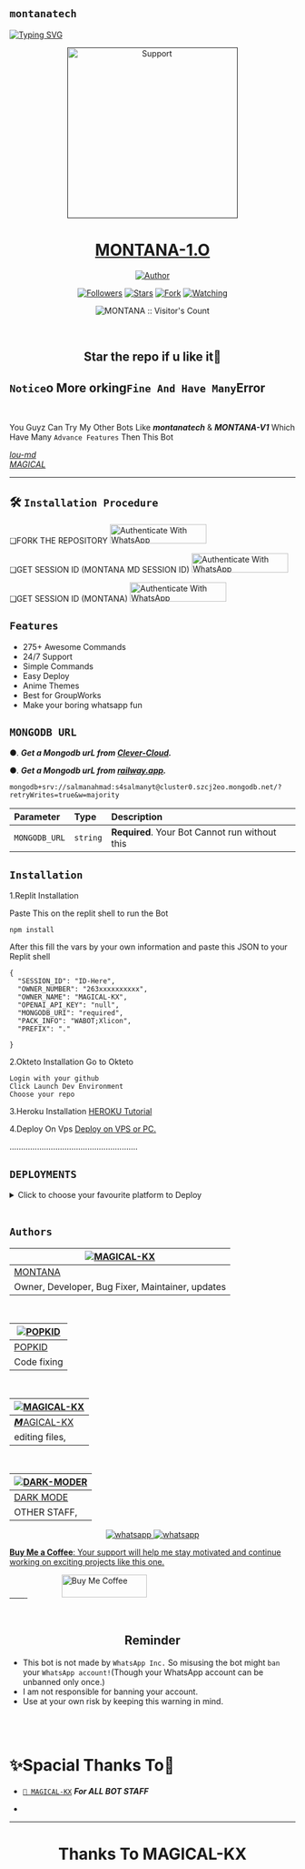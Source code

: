 ## `montanatech`
<div ="left">
<a href="https://git.io/typing-svg"><img src="https://readme-typing-svg.demolab.com?font=Ribeye&size=50&pause=1000&color=blue&center=true&width=900&height=100&lines=Its MONTANA-MD;Multi+Device+Whatsapp+Bot;Developed+By+MONTANA" alt="Typing SVG" /></a>
  
  
<p align="center">
  <a href="">
    <img alt=Support height="300" src="https://th.bing.com/th/id/OIP.gO06l1zpeCa8hQcKt9EsRAHaEK?w=310&h=180&c=7&r=0&o=5&pid=1.7"> 
    </p>
    <h1 align="center">MONTANA-1.O<br></h1>
    
   </a>
</p>
  
<p align="center">
<a href="https://github.com/salmanytofficial"><img title="Author" src="https://img.shields.io/badge/Montna-md-black?style=for-the-badge&logo=whatsapp"></a>
<p/>
<p align="center">
<a href="https://github.com/montanatech?tab=followers"><img title="Followers" src="https://img.shields.io/github/followers/montanatech?label=Followers&style=social"></a>
<a href="https://github.com/montanatech/montana-md-/stargazers/"><img title="Stars" src="https://img.shields.io/github/stars/montanatech/montana-md-?&style=social"></a>
<a href="https://github.com/montanatech/montana-md-/network/members"><img title="Fork" src="https://img.shields.io/github/forks/montanatech/montana-md-?style=social"></a>
<a href="https://github.com/montanatec/montana-md-/watchers"><img title="Watching" src="https://img.shields.io/github/watchers/montanatech/montana-md-?label=Watching&style=social"></a>
</p>

<p align="center"><img src="https://profile-counter.glitch.me/{MAGICAL-KX}/count.svg" alt="MONTANA :: Visitor's Count" /></p>

</br>

<h2 align="center"> Star the repo if u like it🌟
</h2>

## `Notice`o More orking` Fine And Have Many `Error
<br>

You Guyz Can Try My Other Bots Like ***montanatech*** & ***MONTANA-V1*** Which Have Many `Advance Features` Then This Bot
<br>

[*lou-md*](https://github.com/MAGICAL-KX/Lou-md)
<br>
[*MAGICAL*](https://github.com/MAGICAL-KX/Lou-md)
<br>

---
## 🛠️ `Installation Procedure`


❏FORK THE REPOSITORY 
  <a href="https://github.com/montanatech/montana-md-/fork" target="_blank">
  <img src="https://img.shields.io/badge/FORK montana-black?style=for-the-badge&logo=render" alt="Authenticate With WhatsApp" width="170" height="34">
</a>




❏GET SESSION ID (MONTANA MD SESSION ID) 
<a href="https://montana-tech-and-mr-ntando-ofc.onrender.com" target="_blank">
  <img src="https://img.shields.io/badge/SCAN QR-pink?style=for-the-badge&logo=render" alt="Authenticate With WhatsApp" width="170" height="34">
</a>




❑GET SESSION ID (MONTANA)
<a href="https://montana-tech-and-mr-ntando-ofc.onrender.com" target="_blank">
  <img src="https://img.shields.io/badge/SCAN QR-purple?style=for-the-badge&logo=render" alt="Authenticate With WhatsApp" width="170" height="34">
</a>


    



## `Features`

- 275+ Awesome Commands
- 24/7 Support
- Simple Commands
- Easy Deploy
- Anime Themes
- Best for GroupWorks
- Make your boring whatsapp fun




## `MONGODB URL`


●.  ***Get a Mongodb urL from [Clever-Cloud](https://api.clever-cloud.com/v2/session/login).***

●.  ***Get a Mongodb urL from [railway.app](https://railway.app).***




```
mongodb+srv://salmanahmad:s4salmanyt@cluster0.szcj2eo.mongodb.net/?retryWrites=true&w=majority
```

| Parameter | Type     | Description                |
| :-------- | :------- | :------------------------- |
| `MONGODB_URL` | `string` | **Required**. Your Bot Cannot run without this|

## `Installation`

1.Replit Installation

Paste This on the replit shell to run the Bot

```
npm install
```

After this fill the vars by your own information and paste this JSON to your Replit shell

```
{
  "SESSION_ID": "ID-Here",
  "OWNER_NUMBER": "263xxxxxxxxxx",
  "OWNER_NAME": "MAGICAL-KX",
  "OPENAI_API_KEY": "null",
  "MONGODB_URI": "required",
  "PACK_INFO": "WABOT;Xlicon",
  "PREFIX": "."
   
}
```


2.Okteto Installation
Go to Okteto


```
Login with your github
Click Launch Dev Environment
Choose your repo
```


3.Heroku Installation 
[HEROKU Tutorial](https://youtu.be/hH2qZyUjuF4?si=vqpl-caoBSkpcVNH)


4.Deploy On Vps
[Deploy on VPS or PC.](https://github.com/salmanytofficial/XLICON-MD/blob/main/deploy-on-vps.md)


  ........................................................
  
  
  
  ## `DEPLOYMENTS`
  
  
  
  <details close>
<summary>Click to choose your favourite platform to Deploy</summary>
 
<br><br>   
   
<h4 align="center"> Deploy on Repl.it
</h4>

<p align="center" >
    <a href="https://repl.it/github/montanatech/montana-md-">
    <img src="https://repl.it/badge/github/quiec/whatsasena" width="170px" alt="Deploy on REPLIT" >
    </a>
</p>

<p align="center" >
    <br>
    __________________________
    <br>
</p>



<br>
 
<h4 align="center"> Deploy on CodesSpace
</h4>

</p>

<p align="center" >
    <a href="https://github.com/codespaces/new">
    <img src="https://img.shields.io/badge/DEPLOY CODESPACE-h?color=black&style=for-the-badge&logo=visualstudiocode" width="170px" alt="Deploy on CodesSpaces" >
    </a>

</p>

<p align="center" >
    <br>
    __________________________
    <br>
</p>



<br>
 
<h4 align="center"> Deploy on Heroku
</h4>

</p>

<p align="center" >
    <a href="https://heroku.com/deploy?template=https://github.com/montanatech/montana-md-">
    <img src="https://www.herokucdn.com/deploy/button.png" width="170px" alt="Deploy on Heroku" >
    </a>

</p>

<p align="center" >
    <br>
    __________________________
    <br>
</p>




<br>
 
<h4 align="center"> Deploy On Koyeb
</h4>

</p>

<p align="center" >
    <a href="https://app.koyeb.com/apps/deploy?type=git&repository=github.com/https://github.com/salmanytofficial/XLICON-MD&branch=main&build_command=npm%20i&run_command=npm%20start&env[SESSION_ID]&env[OWNER_NUMBER]&env[MONGODB_URI]&&env[OWNER_NAME]&env[PREFIX]=.&env[THUMB_IMAGE]=.jpg&env[email]=infiniteytff@gmail.com&env[global_url]=instagram.com/sla.sher_&env[FAKE_COUNTRY_CODE]=974&env[READ_MESSAGE]=false&env[DISABLE_PM]=false&env[ANTI_BAD_WORD]=fuck&env[WORKTYPE]=public&env[THEME]=GOJO&env[PACK_INFO]=MONTANA;MD&name=xliconuser000&env[KOYEB_NAME]=profilecorruptederror&env[ANTILINK_VALUES]=chat.whatsapp.com&env[PORT]=8000">
    <img src="https://www.koyeb.com/static/images/deploy/button.svg" width="170px" alt="Deploy on Koyeb" >
    </a>

</p>

<p align="center" >
    <br>
    __________________________
    <br>
</p>



<br>


<h4 align="center"> Deploy on RailWay
</h4>
  
<p align="center">
    <a href="https://railway.app/new">
    <p align="center"><a href="https://railway.app/new"> <img src="https://img.shields.io/badge/DEPLOY RAILWAY-h?color=black&style=for-the-badge&logo=Railway"></a>
    
</p>

<p align="center" >
    <br>
    __________________________
    <br>

</p>




<br>


<h4 align="center"> Deploy on Okteto
</h4>
  
<p align="center">
    <a href="https://cloud.okteto.com">
    <img src="https://okteto.com/develop-okteto.svg" alt="Deploy on Okteto" width="170px">
    </a>
    
</p>

<p align="center" >
    <br>
    __________________________
    <br>

</p>



<br>

<h4 align="center"> Deploy on Mogenius
</h4>
  
<p align="center">
    <a href="https://studio.mogenius.com/">
    <img src="https://www.cloudflare.com/static/90073b1e5bd8a0765640a20febb3dc22/mogenius_logo_quer.png" alt="Deploy on Mogenius" width="170px">
    </a>
    
</p>

<p align="center" >
    <br>
    __________________________
    <br>
</p>

<br>

<h4 align="center"> Deploy on Uffizzi
</h4>
  
<p align="center">
    <a href="https://www.uffizzi.com/">
    <img src="https://i.ibb.co/Y29Kv4X/Screenshot-195.png" alt="Deploy on Uffizzi" width="125px">
    </a>
    
</p>

<br>

<h4 align="center"> Deploy on BoxMineWorld
</h4>
  
<p align="center">
    <a href="https://dash.boxmineworld.com/">
    <img src="" alt="Deploy on Boxmineworld" width="175px">
    </a>
    <br>

</p>

<p align="center" >
    <br>
    __________________________
    <br>
</p>



</details>

<br>




## `Authors`

<div align="center">
  
| [![MAGICAL-KX](https://github.com/montanatech.png?lenght=50width=50)](https://github.com/montanatech)|
|----|
| [ MONTANA ](https://github.com/montanatech) |
|  Owner, Developer, Bug Fixer, Maintainer, updates |

<br>


| [![POPKID](https://github.com/popkid-md.png?lenght=50width=50)](https://github.com/popkid-md) |
|----|
| [ POPKID ](https://github.com/popkid-md) |
|  Code fixing |

<br>
  
| [![MAGICAL-KX](https://github.com/MAGICAL-KX.png?lenght=50width=50)](https://github.com/MAGICAL-KX) |
|----|
| [ 𝙈AGICAL-KX ](https://github.com/MAGICAL-KX) |
|  editing files, |

  <br>

  | [![DARK-MODER](https://github.com/DARK-PARD.png?lenght=100width=100)](https://github.com/DARK-PARD) |
|----|
| [ DARK MODE](https://github.com/DARK-PARD) |
|   OTHER STAFF, |
  </div>
  



<p align="center">
  <a aria-label="Join our chats" href="https://chat.whatsapp.com/BSFZGh0YT3K9NHDt4UJmZy" target="_blank">
    <img alt="whatsapp" src="https://img.shields.io/badge/Join Group-25D366?style=for-the-badge&logo=whatsapp&logoColor=white" />
  </a>
<a aria-label="Join our chats" href="https://wa.me/263789432940?text=Hi!! Ano Sir, I need Your Help" target="_blank">
    <img alt="whatsapp" src="https://img.shields.io/badge/Bot%20Whatsapp-25D366?style=for-the-badge&logo=whatsapp&logoColor=white" />
</p>

**Buy Me a Coffee**: Your support will help me stay motivated and continue working on exciting projects like this one.

&nbsp;&nbsp;&nbsp;&nbsp;&nbsp;&nbsp;&nbsp;<a href="https://www.buymeacoffee.com/ano">
  <img src="https://i.ibb.co/KNnhcvX/bmc-button.png" alt="Buy Me Coffee" height="40" width="150" style="margin-left: 60px;">
</a>


</br>


<h2 align="center">  Reminder
</h2>
   
- This bot is not made by `WhatsApp Inc.` So misusing the bot might `ban` your `WhatsApp account!`(Though your WhatsApp account can be unbanned only once.)
- I am not responsible for banning your account.
- Use at your own risk by keeping this warning in mind.
 



</br></br>
<h1 align="left">  ✨Spacial Thanks To🎯
</h1>

* [`🎐 MAGICAL-KX`](https://github.com/MAGICAL-KX) ***For  ALL BOT STAFF***
  
* 


---

</p>
<h1 align="center"> Thanks To  MAGICAL-KX
</h1>

 <br><br>



